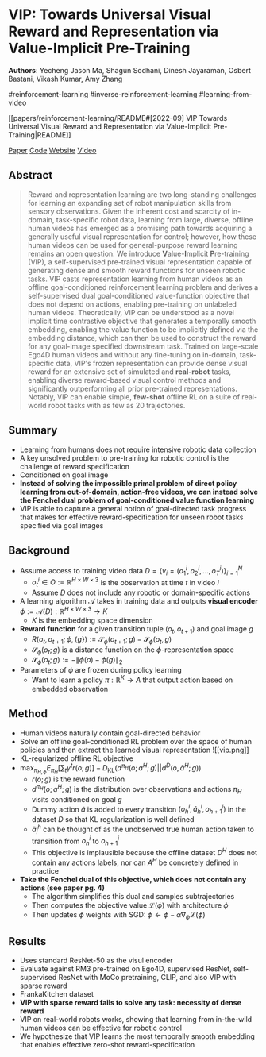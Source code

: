 # VIP: Towards Universal Visual Reward and Representation via Value-Implicit Pre-Training

**Authors**: Yecheng Jason Ma, Shagun Sodhani, Dinesh Jayaraman, Osbert Bastani, Vikash Kumar, Amy Zhang

#reinforcement-learning
#inverse-reinforcement-learning
#learning-from-video

[[papers/reinforcement-learning/README#[2022-09] VIP Towards Universal Visual Reward and Representation via Value-Implicit Pre-Training|README]]

[Paper](http://arxiv.org/abs/2210.00030)
[Code](https://github.com/facebookresearch/vip)
[Website](https://sites.google.com/view/vip-rl)
[Video](https://www.youtube.com/watch?v=K9aKAoLI-ss)

## Abstract

> Reward and representation learning are two long-standing challenges for learning an expanding set of robot manipulation skills from sensory observations. Given the inherent cost and scarcity of in-domain, task-specific robot data, learning from large, diverse, offline human videos has emerged as a promising path towards acquiring a generally useful visual representation for control; however, how these human videos can be used for general-purpose reward learning remains an open question. We introduce $\textbf{V}$alue-$\textbf{I}$mplicit $\textbf{P}$re-training (VIP), a self-supervised pre-trained visual representation capable of generating dense and smooth reward functions for unseen robotic tasks. VIP casts representation learning from human videos as an offline goal-conditioned reinforcement learning problem and derives a self-supervised dual goal-conditioned value-function objective that does not depend on actions, enabling pre-training on unlabeled human videos. Theoretically, VIP can be understood as a novel implicit time contrastive objective that generates a temporally smooth embedding, enabling the value function to be implicitly defined via the embedding distance, which can then be used to construct the reward for any goal-image specified downstream task. Trained on large-scale Ego4D human videos and without any fine-tuning on in-domain, task-specific data, VIP's frozen representation can provide dense visual reward for an extensive set of simulated and $\textbf{real-robot}$ tasks, enabling diverse reward-based visual control methods and significantly outperforming all prior pre-trained representations. Notably, VIP can enable simple, $\textbf{few-shot}$ offline RL on a suite of real-world robot tasks with as few as 20 trajectories.

## Summary

- Learning from humans does not require intensive robotic data collection
- A key unsolved problem to pre-training for robotic control is the challenge of reward specification
- Conditioned on goal image
- **Instead of solving the impossible primal problem of direct policy learning from out-of-domain, action-free videos, we can instead solve the Fenchel dual problem of goal-conditioned value function learning**
- VIP is able to capture a general notion of goal-directed task progress that makes for effective reward-specification for unseen robot tasks specified via goal images

## Background

- Assume access to training video data $D = \{v_i = (o_1^i, o_2^i, \ldots, o_T^i)\}_{i=1}^N$
    - $o_t^i\in O := \mathbb{R}^{H\times W \times 3}$ is the observation at time $t$ in video $i$
    - Assume $D$ does not include any robotic or domain-specific actions
- A learning algorithm $\mathcal{A}$ takes in training data and outputs **visual encoder** $\phi := \mathcal{A}(D) : \mathbb{R}^{H\times W \times 3} \rightarrow K$
    - $K$ is the embedding space dimension
- **Reward function** for a given transition tuple $(o_t, o_{t+1})$ and goal image $g$
    - $R(o_t, o_{t+1}; \phi, \{g\}) := \mathcal{S}_{\phi}(o_{t+1}; g) - \mathcal{S}_{\phi}(o_t, g)$
    - $\mathcal{S}_{\phi}(o_t; g)$ is a distance function on the $\phi$-representation space
    - $\mathcal{S}_{\phi}(o_t; g) := -\|\phi(o) - \phi(g)\|_2$
- Parameters of $\phi$ are frozen during policy learning
    - Want to learn a policy $\pi:\mathbb{R}^K \rightarrow A$ that output action based on embedded observation

## Method

- Human videos naturally contain goal-directed behavior
- Solve an offline goal-conditioned RL problem over the space of human policies and then extract the learned visual representation ![[vip.png]]
- KL-regularized offline RL objective
- $\max_{\pi_{H, \phi}} E_{\pi_H}\left [\sum_t \gamma^t r(o;g)\right ] - D_{\text{KL}}\left (d^{\pi_H}(o; a^H; g) || d^D(o, \tilde{a}^H; g)\right )$
    - $r(o; g)$ is the reward function
    - $d^{\pi_H}(o; a^H; g)$ is the distribution over observations and actions $\pi_H$ visits conditioned on goal $g$
    - Dummy action $\tilde{a}$ is added to every transition $(o_h^i, \tilde{a}_h^i, o_{h+1}^i)$ in the dataset $D$ so that KL regularization is well defined
    - $\tilde{a}_i^h$ can be thought of as the unobserved true human action taken to transition from $o_h^i$ to $o_{h+1}^i$
    - This objective is implausible because the offline dataset $D^H$ does not contain any actions labels, nor can $A^H$ be concretely defined in practice
- **Take the Fenchel dual of this objective, which does not contain any actions (see paper pg. 4)**
    - The algorithm simplifies this dual and samples subtrajectories
    - Then computes the objective value $\mathcal{L}(\phi)$ with architecture $\phi$
    - Then updates $\phi$ weights with SGD: $\phi \leftarrow \phi - \alpha \nabla_{\phi}\mathcal{L}(\phi)$

## Results

- Uses standard ResNet-50 as the visul encoder
- Evaluate against RM3 pre-trained on Ego4D, supervised ResNet, self-supervised ResNet with MoCo pretraining, CLIP, and also VIP with sparse reward
- FrankaKitchen dataset
- **VIP with sparse reward fails to solve any task: necessity of dense reward**
- VIP on real-world robots works, showing that learning from in-the-wild human videos can be effective for robotic control
- We hypothesize that VIP learns the most temporally smooth embedding that enables effective zero-shot reward-specification
